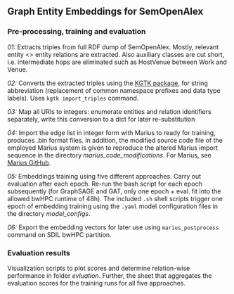 ## Graph Entity Embeddings for SemOpenAlex

### Pre-processing, training and evaluation

*01:* Extracts triples from full RDF dump of SemOpenAlex. Mostly, relevant entity <> entity relations are extracted. Also auxiliary classes are cut short, i.e. intermediate hops are eliminated such as HostVenue between Work and Venue. 

*02:* Converts the extracted triples using the [KGTK package](https://github.com/usc-isi-i2/kgtk), for string abbreviation (replacement of common namespace prefixes and data type labels). Uses `kgtk import_triples` command.

*03:* Map all URIs to integers: enumerate entities and relation identifiers separately, write this conversion to a dict for later re-substitution

*04:* Import the edge list in integer form with Marius to ready for training, produces .bin format files. In addition, the modified source code file of the employed Marius system is given to reproduce the altered Marius import sequence in the directory *marius_code_modifications*. For Marius, see [Marius GitHub](https://github.com/marius-team/marius).

*05:* Embeddings training using five different approaches. Carry out evaluation after each epoch. Re-run the bash script for each epoch subsequently (for GraphSAGE and GAT, only one epoch + eval. fit into the allowed bwHPC runtime of 48h). The included `.sh` shell scripts trigger one epoch of embedding training using the `.yaml` model configuration files in the directory *model_configs*.

*06:* Export the embedding vectors for later use using `marius_postprocess` command on SDIL bwHPC partition.

### Evaluation results

Visualization scripts to plot scores and determine relation-wise performance in folder *evluation*.
Further, the sheet that aggregates the evaluation scores for the training runs for all five approaches. 
